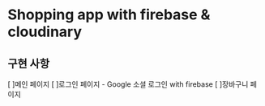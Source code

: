 # Shopping app with firebase & cloudinary

## 구현 사항

[ ]메인 페이지
[ ]로그인 페이지 - Google 소셜 로그인 with firebase
[ ]장바구니 페이지
